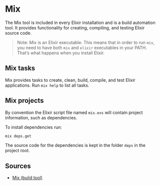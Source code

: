 # Mix

The Mix tool is included in every Elixir installation and is a build automation tool. It provides functionality for creating, compiling, and testing Elixir source code.

> Note: Mix is an Elixir executable. This means that in order to run `mix`, you need to have both `mix` and `elixir` executables in your PATH. That’s what happens when you install Elixir.

## Mix tasks

Mix provides tasks to create, clean, build, compile, and test Elixir applications. Run `mix help` to list all tasks.

## Mix projects

By convention the Elixir script file named `mix.exs` will contain project information, such as dependencies.

To install dependencies run:

```bash
mix deps.get
```

The source code for the dependencies is kept in the folder `deps` in the project root.

## Sources

* [Mix (build tool)](https://en.wikipedia.org/wiki/Mix_(build_tool))